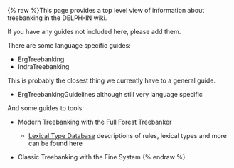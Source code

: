 {% raw %}This page provides a top level view of information about treebanking in
the DELPH-IN wiki.

If you have any guides not included here, please add them.

There are some language specific guides:

- ErgTreebanking
- IndraTreebanking

This is probably the closest thing we currently have to a general guide.

- ErgTreebankingGuidelines although still
very language specific

And some guides to tools:

- Modern Treebanking with the Full Forest Treebanker
  
  - [Lexical Type Database](https://github.com/fcbond/ltdb)
descriptions of rules, lexical types and more can be found here
- Classic Treebanking with the Fine System
<update date omitted for speed>{% endraw %}
